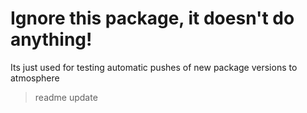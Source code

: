 # Ignore this package, it doesn't do anything!

Its just used for testing automatic pushes of new package versions to atmosphere

> readme update
